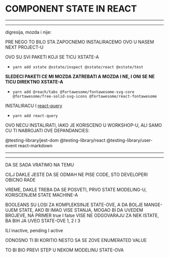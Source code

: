 # COMPONENT STATE IN REACT

***
***

digresija, mozda i nije:

PRE NEGO TO BILO STA ZAPOCNEMO INSTALIRACEMO OVO U NASEM NEXT PROJECT-U

OVO SU SVI PAKETI KOJI SE TICU XSTATE-A

- `yarn add xstate @xstate/inspect @xstate/react @xstate/test`

**SLEDECI PAKETI CE MI MOZDA ZATREBATI A MOZDA I NE, I ONI SE NE TICU DIREKTNO XSTATE-A**

- `yarn add @reach/tabs @fortawesome/fontawesome-svg-core @fortawesome/free-solid-svg-icons @fortawesome/react-fontawesome`

INSTALIRACU I [react-query](https://react-query.tanstack.com/)

- `yarn add react-query`

OVO NECU INSTALIRATI, IAKO JE KORISCENO U WORKSHOP-U, ALI SAMO CU TI NABROJATI OVE DEPANDANCIES:

@testing-library/jest-dom
@testing-library/react
@testing-library/user-event
react-markdown

***
***

DA SE SADA VRATIMO NA TEMU

CILJ DAKLE JESTE DA SE ODMAH NE PISE CODE, STO DEVELOPERI OBICNO RADE

VREME, DAKLE TREBA DA SE POSVETI, PRVO STATE MODELING-U, KORISCENJEM STATE MACHINE-A

BOOLEANS SU LOSI ZA KOMPLEKSINJE STATE-OVE, A DA BOLJE MANGE-UJEM STATE, AKO BI IMAO VISE STANJA, MOGAO BI DA UVEDEM BROJEVE, NA PRIMER true I false VISE NE ODGOVARAJU ZA NEK ISTATE, BA BIH JA UVEO STATE-OVE 1, 2 I 3

ILI inactive, pending I active

ODNOSNO TI BI KORITIO NESTO SA SE ZOVE ENUMERATED VALUE

TO BI BIO PREVI STEP U NEKOM MODELINU STATE-OVA

